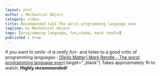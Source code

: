 ```yaml
---
layout: post
author : Mechanical Object
category: video
title: Recommended talk The worst programming language ever
tagline: by Mechanical Object
tags: [programming language, fun,video, mark rendle]
published : true
---
```

If you want to smile _-it is really fun-_ and listen to a good critic of programming 
languages : [[Skills Matter] Mark Rendle - The worst programming language ever](https://www.skillsmatter.com/skillscasts/6088-the-worst-programming-language-ever){:target="_blank"} 
Takes approximately 1h to watch. **Highly recommended!**